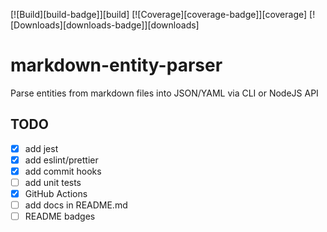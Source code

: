 [![Build][build-badge]][build]
[![Coverage][coverage-badge]][coverage]
[![Downloads][downloads-badge]][downloads]

# markdown-entity-parser

Parse entities from markdown files into JSON/YAML via CLI or NodeJS API

## TODO
- [x] add jest
- [x] add eslint/prettier
- [x] add commit hooks
- [ ] add unit tests
- [x] GitHub Actions
- [ ] add docs in README.md
- [ ] README badges
